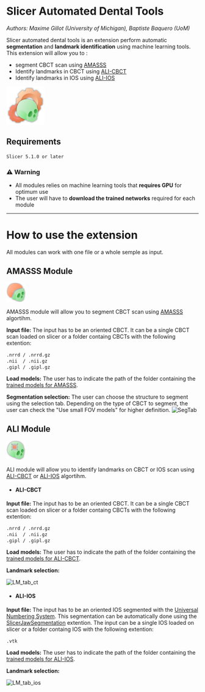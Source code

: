 # Slicer Automated Dental Tools 

_Authors: Maxime Gillot (University of Michigan), Baptiste Baquero (UoM)_


Slicer automated dental tools is an extension perform automatic **segmentation** and **landmark identification** using machine learning tools.
This extension will allow you to :
- segment CBCT scan using [AMASSS](https://github.com/Maxlo24/AMASSS_CBCT)
- Identify landmarks in CBCT using [ALI-CBCT](https://github.com/Maxlo24/ALI_CBCT)
- Identify landmarks in IOS using [ALI-IOS](https://github.com/baptistebaquero/ALIDDM)

<img src="SlicerAutomaticTools.png" alt="Extension Logo" width="100"/>

## Requirements 

```
Slicer 5.1.0 or later
```

### :warning: Warning

- All modules relies on machine learning tools that **requires GPU** for optimum use
- The user will have to **download the trained networks**  required for each module




---
# How to use the extension

All modules can work with one file or a whole semple as input.


## AMASSS Module
<img src="AMASSS/Resources/Icons/AMASSS.png" alt="Extension Logo" width="50"/>

AMASSS module will allow you to segment CBCT scan using [AMASSS](https://github.com/Maxlo24/AMASSS_CBCT) algortihm.

**Input file:**
The input has to be an oriented CBCT.
It can be a single CBCT scan loaded on slicer or a folder containg CBCTs with the following extention:
```
.nrrd / .nrrd.gz
.nii  / .nii.gz
.gipl / .gipl.gz
```
**Load models:**
The user has to indicate the path of the folder containing the [trained models for AMASSS](https://github.com/Maxlo24/AMASSS_CBCT/releases/download/v1.0.1/ALL_NEW_MODELS.zip).


**Segmentation selection:**
The user can choose the structure to segment using the selection tab.
Depending on the type of CBCT to segment, the user can check the "Use small FOV models" for higher definition.
![SegTab](https://user-images.githubusercontent.com/46842010/179851448-c05f654b-10a8-4b0e-bd4d-079264d0d3cc.png)

## ALI Module
<img src="ALI/Resources/Icons/ALI.png" alt="Extension Logo" width="50"/>

ALI module will allow you to identify landmarks on CBCT or IOS scan using [ALI-CBCT](https://github.com/Maxlo24/ALI_CBCT) or [ALI-IOS](https://github.com/baptistebaquero/ALIDDM) algortihm.



- #### ALI-CBCT
**Input file:**
The input has to be an oriented CBCT.
It can be a single CBCT scan loaded on slicer or a folder containg CBCTs with the following extention:
```
.nrrd / .nrrd.gz
.nii  / .nii.gz
.gipl / .gipl.gz
```
**Load models:**
The user has to indicate the path of the folder containing the [trained models for ALI-CBCT](https://github.com/Maxlo24/ALI_CBCT/releases/tag/v0.1-models).

**Landmark selection:**

![LM_tab_ct](https://user-images.githubusercontent.com/46842010/179851959-e9098bbe-c56f-42ee-bb24-ab1cbf6f293f.png)


- #### ALI-IOS

**Input file:**
The input has to be an oriented IOS segmented with the [Universal Numbering System](https://en.wikipedia.org/wiki/Universal_Numbering_System).
This segmentation can be automatically done using the [SlicerJawSegmentation](https://github.com/MathieuLeclercq/SlicerJawSegmentation) extention.
The input can be a single IOS loaded on slicer or a folder containg IOS with the following extention:
```
.vtk
```

**Load models:**
The user has to indicate the path of the folder containing the [trained models for ALI-IOS](https://github.com/baptistebaquero/ALIDDM/releases/tag/v1.0.3).

**Landmark selection:**

![LM_tab_ios](https://user-images.githubusercontent.com/46842010/179851997-c383a13d-c1f5-4e9a-8b54-afd56de36690.png)

